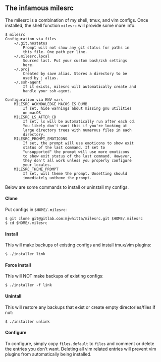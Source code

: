 ## The infamous milesrc

The milesrc is a combination of my shell, tmux, and vim configs. Once
installed, the shell function `milesrc` will provide some more info:

```
$ milesrc
Configuration via files
    ~/.git.nostatus
        Prompt will not show any git status for paths in
        this file. One path per line.
    ~/.milesrc.local
        Sourced last. Put your custom bash/zsh settings
        here.
    ~/.proj
        Created by save alias. Stores a directory to be
        used by j alias.
    ~/.ssh-agent
        If it exists, milesrc will automatically create and
        handle your ssh-agent.

Configuration via ENV vars
    MILESRC_ACKNOWLEDGE_MACOS_IS_DUMB
        If set, hide warnings about missing gnu utilities
        on macOS
    MILESRC_LS_AFTER_CD
        If set, ls will be automatically run after each cd.
        You likely don't want this if you're looking at
        large directory trees with numerous files in each
        directory.
    MILESRC_PROMPT_EMOTICONS
        If set, the prompt will use emoticons to show exit
        status of the last command. If set to
        "unsupported" the prompt will use more emoticons
        to show exit status of the last command. However,
        they don't all work unless you properly configure
        your locales.
    MILESRC_THEME_PROMPT
        If set, will theme the prompt. Unsetting should
        immediately untheme the prompt.
```

Below are some commands to install or uninstall my configs.

#### Clone

Put configs in `$HOME/.milesrc`:

```
$ git clone git@gitlab.com:mjwhitta/milesrc.git $HOME/.milesrc
$ cd $HOME/.milesrc
```

#### Install

This will make backups of existing configs and install tmux/vim
plugins:

```
$ ./installer link
```

#### Force install

This will NOT make backups of existing configs:

```
$ ./installer -f link
```

#### Unintall

This will restore any backups that exist or create empty
directories/files if not:

```
$ ./installer unlink
```

#### Configure

To configure, simply copy `files.default` to `files` and comment or
delete the entries you don't want. Deleting all vim related entries
will prevent vim plugins from automatically being installed.
